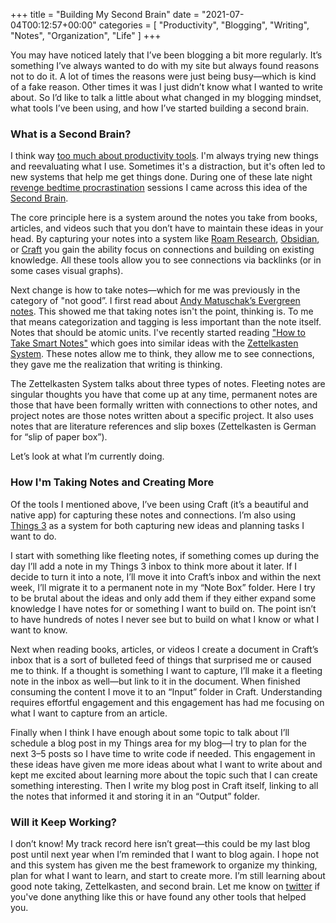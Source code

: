 +++
title = "Building My Second Brain"
date = "2021-07-04T00:12:57+00:00"
categories = [
  "Productivity",
  "Blogging",
  "Writing",
  "Notes",
  "Organization",
  "Life"
]
+++

You may have noticed lately that I’ve been blogging a bit more regularly. It’s something I’ve always wanted to do with my site but always found reasons not to do it. A lot of times the reasons were just being busy—which is kind of a fake reason. Other times it was I just didn’t know what I wanted to write about. So I’d like to talk a little about what changed in my blogging mindset, what tools I’ve been using, and how I’ve started building a second brain.

<!-- more -->

### What is a Second Brain?

I think way [too much about productivity tools](/categories/productivity/). I'm always trying new things and reevaluating what I use. Sometimes it's a distraction, but it's often led to new systems that help me get things done. During one of these late night [revenge bedtime procrastination](https://www.sleepfoundation.org/sleep-hygiene/revenge-bedtime-procrastination) sessions I came across this idea of the [Second Brain](https://www.youtube.com/watch?v=--x10rQ4FvI).

The core principle here is a system around the notes you take from books, articles, and videos such that you don’t have to maintain these ideas in your head. By capturing your notes into a system like [Roam Research](http://roamresearch.com), [Obsidian](https://obsidian.md), or [Craft](https://www.craft.do) you gain the ability focus on connections and building on existing knowledge. All these tools allow you to see connections via backlinks (or in some cases visual graphs).

Next change is how to take notes—which for me was previously in the category of "not good”. I first read about [Andy Matuschak’s Evergreen notes](https://notes.andymatuschak.org/Evergreen_notes). This showed me that taking notes isn't the point, thinking is. To me that means categorization and tagging is less important than the note itself. Notes that should be atomic units. I've recently started reading ["How to Take Smart Notes"](https://www.amazon.com/How-Take-Smart-Notes-Nonfiction-ebook/dp/B06WVYW33Y) which goes into similar ideas with the [Zettelkasten System](https://en.wikipedia.org/wiki/Zettelkasten). These notes allow me to think, they allow me to see connections, they gave me the realization that writing is thinking.

The Zettelkasten System talks about three types of notes. Fleeting notes are singular thoughts you have that come up at any time, permanent notes are those that have been formally written with connections to other notes, and project notes are those notes written about a specific project. It also uses notes that are literature references and slip boxes (Zettelkasten is German for “slip of paper box”).

Let’s look at what I’m currently doing.

### How I'm Taking Notes and Creating More

Of the tools I mentioned above, I’ve been using Craft (it’s a beautiful and native app) for capturing these notes and connections. I’m also using [Things 3](https://culturedcode.com/things/) as a system for both capturing new ideas and planning tasks I want to do.

I start with something like fleeting notes, if something comes up during the day I’ll add a note in my Things 3 inbox to think more about it later. If I decide to turn it into a note, I’ll move it into Craft’s inbox and within the next week, I’ll migrate it to a permanent note in my “Note Box” folder. Here I try to be brutal about the ideas and only add them if they either expand some knowledge I have notes for or something I want to build on. The point isn’t to have hundreds of notes I never see but to build on what I know or what I want to know.

Next when reading books, articles, or videos I create a document in Craft’s inbox that is a sort of bulleted feed of things that surprised me or caused me to think. If a thought is something I want to capture, I’ll make it a fleeting note in the inbox as well—but link to it in the document. When finished consuming the content I move it to an “Input” folder in Craft. Understanding requires effortful engagement and this engagement has had me focusing on what I want to capture from an article.

Finally when I think I have enough about some topic to talk about I’ll schedule a blog post in my Things area for my blog—I try to plan for the next 3–5 posts so I have time to write code if needed. This engagement in these ideas have given me more ideas about what I want to write about and kept me excited about learning more about the topic such that I can create something interesting. Then I write my blog post in Craft itself, linking to all the notes that informed it and storing it in an “Output” folder.

### Will it Keep Working?

I don’t know! My track record here isn’t great—this could be my last blog post until next year when I’m reminded that I want to blog again. I hope not and this system has given me the best framework to organize my thinking, plan for what I want to learn, and start to create more. I’m still learning about good note taking, Zettelkasten, and second brain. Let me know on [twitter](https://twitter.com/jnjosh) if you've done anything like this or have found any other tools that helped you.

